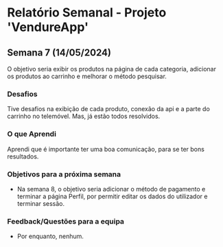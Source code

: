 # Relatório Semanal - Projeto 'VendureApp'

## Semana 7 (14/05/2024)

O objetivo seria exibir os produtos na página de cada categoria, adicionar os produtos ao carrinho e melhorar o método pesquisar.

### Desafios

Tive desafios na exibição de cada produto, conexão da api e a parte do carrinho no telemóvel. Mas, já estão todos resolvidos. 

### O que Aprendi

Aprendi que é importante ter uma boa comunicação, para se ter bons resultados. 

### Objetivos para a próxima semana

- Na semana 8, o objetivo seria adicionar o método de pagamento e terminar a página Perfil, por permitir editar os dados do utilizador e terminar sessão. 

### Feedback/Questões para a equipa

- Por enquanto, nenhum.
 